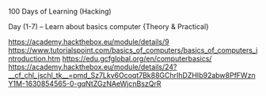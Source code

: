 100 Days of Learning (Hacking)


Day (1-7) – Learn about basics computer {Theory & Practical}

https://academy.hackthebox.eu/module/details/9
https://www.tutorialspoint.com/basics_of_computers/basics_of_computers_introduction.htm
https://edu.gcfglobal.org/en/computerbasics/
https://academy.hackthebox.eu/module/details/24?__cf_chl_jschl_tk__=pmd_Sz7Lky6Ocoqt7Bk88GChrIhDZHIb92abw8PfFWznY1M-1630854565-0-gqNtZGzNAeWjcnBszQrR
